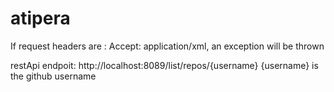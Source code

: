 # atipera

If request headers are : Accept: application/xml, an exception will be thrown

restApi endpoit: http://localhost:8089/list/repos/{username}
{username} is the github username 
